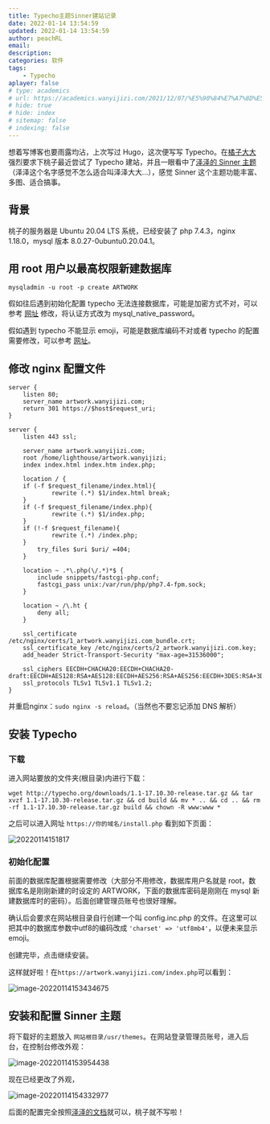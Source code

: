 ```yaml
---
title: Typecho主题Sinner建站记录
date: 2022-01-14 13:54:59
updated: 2022-01-14 13:54:59
author: peachRL
email: 
description: 
categories: 软件
tags: 
	- Typecho
aplayer: false
# type: academics
# url: https://academics.wanyijizi.com/2021/12/07/%E5%90%84%E7%A7%8D%E5%AD%A6%E6%9C%AF%E6%8A%A5%E5%91%8A%E7%9A%84PPT%E5%BA%94%E8%AF%A5%E6%80%8E%E4%B9%88%E5%81%9A/
# hide: true
# hide: index
# sitemap: false
# indexing: false
---
```


想着写博客也要雨露均沾，上次写过 Hugo，这次便写写 Typecho。在[橘子大大](https://moc.qq.pcno.cn/)强烈要求下桃子最近尝试了 Typecho 建站，并且一眼看中了[泽泽的 Sinner 主题](https://blog.zezeshe.com/archives/sinner-typecho-theme.html)（泽泽这个名字感觉不怎么适合叫泽泽大大…），感觉 Sinner 这个主题功能丰富、多图、适合搞事。

<!-- more -->

## 背景

桃子的服务器是 Ubuntu 20.04 LTS 系统，已经安装了 php 7.4.3，nginx 1.18.0，mysql 版本 8.0.27-0ubuntu0.20.04.1。

## 用 root 用户以最高权限新建数据库

```shell
mysqladmin -u root -p create ARTWORK
```

假如往后遇到初始化配置 typecho 无法连接数据库，可能是加密方式不对，可以参考 [网址](https://www.cnblogs.com/tomyyyyy/p/14584379.html) 修改，将认证方式改为 mysql_native_password。

假如遇到 typecho 不能显示 emoji，可能是数据库编码不对或者 typecho 的配置需要修改，可以参考 [网址](https://limbopro.com/archives/Typecho-emoji.html)。

## 修改 nginx 配置文件

```nginx
server {
    listen 80;
    server_name artwork.wanyijizi.com;
	return 301 https://$host$request_uri;
}

server {
	listen 443 ssl; 

    server_name artwork.wanyijizi.com;
    root /home/lighthouse/artwork.wanyijizi;
    index index.html index.htm index.php;

    location / {
    if (-f $request_filename/index.html){
            rewrite (.*) $1/index.html break;
    }
    if (-f $request_filename/index.php){
            rewrite (.*) $1/index.php;
    }
    if (!-f $request_filename){
            rewrite (.*) /index.php;
    }
        try_files $uri $uri/ =404;
    }

    location ~ .*\.php(\/.*)*$ {
        include snippets/fastcgi-php.conf;
        fastcgi_pass unix:/var/run/php/php7.4-fpm.sock;
    }

    location ~ /\.ht {
        deny all;
    }

	ssl_certificate /etc/nginx/certs/1_artwork.wanyijizi.com_bundle.crt;
	ssl_certificate_key /etc/nginx/certs/2_artwork.wanyijizi.com.key;
	add_header Strict-Transport-Security "max-age=31536000";

	ssl_ciphers EECDH+CHACHA20:EECDH+CHACHA20-draft:EECDH+AES128:RSA+AES128:EECDH+AES256:RSA+AES256:EECDH+3DES:RSA+3DES:!MD5;
	ssl_protocols TLSv1 TLSv1.1 TLSv1.2;
}
```

并重启nginx：`sudo nginx -s reload`。（当然也不要忘记添加 DNS 解析）

## 安装 Typecho

### 下载

进入网站要放的文件夹(根目录)内进行下载：

```shell
wget http://typecho.org/downloads/1.1-17.10.30-release.tar.gz && tar xvzf 1.1-17.10.30-release.tar.gz && cd build && mv * .. && cd .. && rm -rf 1.1-17.10.30-release.tar.gz build && chown -R www:www *
```

之后可以进入网址 `https://你的域名/install.php` 看到如下页面：

![20220114151817](https://image.wanyijizi.com/20220114/QQ截图20220114151817.jpg)

### 初始化配置

前面的数据库配置根据需要修改（大部分不用修改，数据库用户名就是 root，数据库名是刚刚新建的时设定的 ARTWORK，下面的数据库密码是刚刚在 mysql 新建数据库时的密码）。后面创建管理员账号也很好理解。

确认后会要求在网站根目录自行创建一个叫 config.inc.php 的文件。在这里可以把其中的数据库参数中utf8的编码改成 `'charset' => 'utf8mb4'`，以便未来显示 emoji。

创建完毕，点击继续安装。

这样就好啦！在`https://artwork.wanyijizi.com/index.php`可以看到：

![image-20220114153434675](https://image.wanyijizi.com/20220114/image-20220114153434675.png)

## 安装和配置 Sinner 主题

将下载好的主题放入 `网站根目录/usr/themes`。在网站登录管理员账号，进入后台，在控制台修改外观：

![image-20220114153954438](https://image.wanyijizi.com/20220114/image-20220114153954438.png)

现在已经更改了外观，

![image-20220114154332977](https://image.wanyijizi.com/20220114/image-20220114154332977.png)

后面的配置完全按照[泽泽的文档](https://www.yuque.com/qqdie/sinner)就可以，桃子就不写啦！
